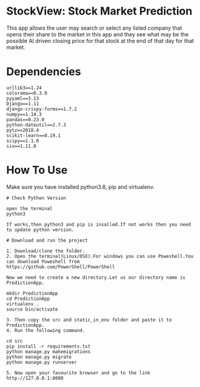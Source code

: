 # StockView: Stock Market Prediction

This app allows the user may search or select any listed company that opens their share to the market in this app and they see what may be the possible AI driven closing price for that stock at the end of that day for that market.

# Dependencies

	urllib3==1.24
	colorama==0.3.9
	pyyaml==3.13
	Django==1.11
	django-crispy-forms==1.7.2
	numpy==1.14.3
	pandas==0.23.0
	python-dateutil==2.7.3
	pytz==2018.4
	scikit-learn==0.19.1
	scipy==1.1.0
	six==1.11.0

# How To Use

Make sure you have installed python3.6, pip and virtualenv.
	
	# Check Python Version

	open the terminal
	python3
	
	If works,then python3 and pip is insalled.If not works then you need to update python version.
	
	# Download and run the project
	
	1. Download/clone the folder.
	2. Open the terminal(Linux/OSX).For windows you can use Poweshell.You can download Poweshell from 
	https://github.com/PowerShell/PowerShell 
	
	Now we need to create a new directory.Let us our directory name is PredictionApp.
	
	mkdir PredictionApp
	cd PredictionApp
	virtualenv . 
	source bin/activate
	
	3. Then copy the src and static_in_env folder and paste it to PredictionApp.
	4. Run the following command.
	
	cd src
	pip install -r requirements.txt
	python manage.py makemigrations
	python manage.py migrate
	python manage.py runserver
	
	5. Now open your favourite browser and go to the link http://127.0.0.1:8000
	
